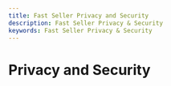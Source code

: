 ```yaml
---
title: Fast Seller Privacy and Security
description: Fast Seller Privacy & Security
keywords: Fast Seller Privacy & Security
---
```


# Privacy and Security
